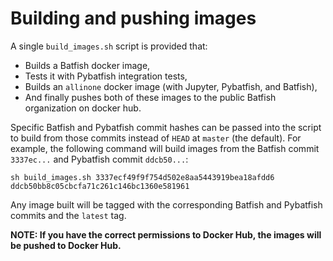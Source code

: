 # Building and pushing images

A single `build_images.sh` script is provided that:
- Builds a Batfish docker image,
- Tests it with Pybatfish integration tests,
- Builds an `allinone` docker image (with Jupyter, Pybatfish, and Batfish), 
- And finally pushes both of these images to the public Batfish organization on docker hub.  

Specific Batfish and Pybatfish commit hashes can be passed into the script 
to build from those commits instead of `HEAD` at `master` (the default). For example, the following command will build images from the Batfish commit `3337ec...` and Pybatfish commit `ddcb50...`:
```
sh build_images.sh 3337ecf49f9f754d502e8aa5443919bea18afdd6 ddcb50bb8c05cbcfa71c261c146bc1360e581961
```
Any image built will be tagged with the corresponding Batfish and Pybatfish commits and the `latest` tag.

**NOTE: If you have the correct permissions to Docker Hub, the images will be pushed to Docker Hub.**
